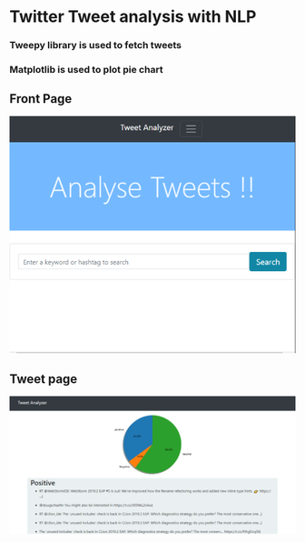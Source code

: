 # Twitter Tweet analysis with NLP
### Tweepy library is used to fetch tweets 
### Matplotlib is used to plot pie chart


## Front Page
![ Front Page](1.png)

## Tweet page
![Tweet page](2.png)